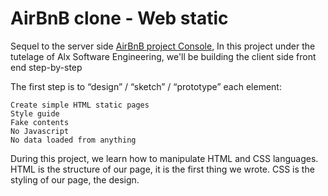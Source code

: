 # AirBnB clone - Web static

Sequel to the server side [AirBnB project Console](https://github.com/Adejare77/AirBnB_clone), In this project under the tutelage of Alx Software Engineering, we'll be building the client side front end step-by-step

The first step is to “design” / “sketch” / “prototype” each element:

    Create simple HTML static pages
    Style guide
    Fake contents
    No Javascript
    No data loaded from anything

During this project, we learn how to manipulate HTML and CSS languages. HTML is the structure of our page, it is the first thing we wrote. CSS is the styling of our page, the design.
